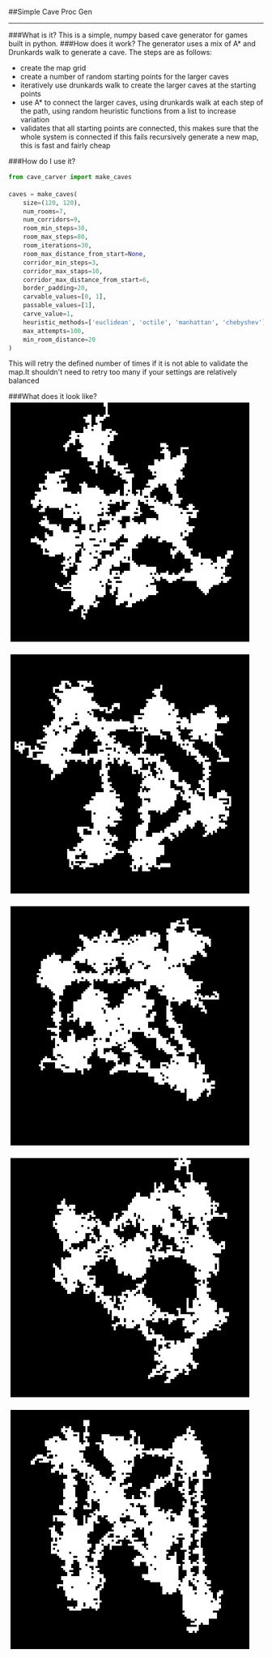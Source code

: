 ##Simple Cave Proc Gen
___
###What is it?
This is a simple, numpy based cave generator for games built in python. 
###How does it work?
The generator uses a mix of A* and Drunkards walk to generate a cave. 
The steps are as follows:
- create the map grid
- create a number of random starting points for the larger caves
- iteratively use drunkards walk to create the larger caves at the starting points
- use A* to connect the larger caves, using drunkards walk at each step of the path, 
using random heuristic functions from a list to increase variation
- validates that all starting points are connected, this makes sure that the whole system is connected
if this fails recursively generate a new map, this is fast and fairly cheap

###How do I use it?

```python
from cave_carver import make_caves

caves = make_caves(
    size=(120, 120),
    num_rooms=7,
    num_corridors=9,
    room_min_steps=30,
    room_max_steps=80,
    room_iterations=30,
    room_max_distance_from_start=None,
    corridor_min_steps=3,
    corridor_max_staps=10,
    corridor_max_distance_from_start=6,
    border_padding=20,
    carvable_values=[0, 1],
    passable_values=[1],
    carve_value=1,
    heuristic_methods=['euclidean', 'octile', 'manhattan', 'chebyshev'],
    max_attempts=100,
    min_room_distance=20
)
```
This will retry the defined number of times if it is not able to validate the map.It shouldn't need to retry too many 
if your settings are relatively balanced  



###What does it look like?
![cave_0](examples/cave_0.png)

![cave_1](examples/cave_1.png)

![cave_2](examples/cave_2.png)

![cave_3](examples/cave_3.png)

![cave_4](examples/cave_4.png)